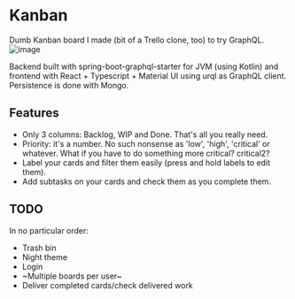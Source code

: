Kanban
===

Dumb Kanban board I made (bit of a Trello clone, too) to try GraphQL.
![image](https://user-images.githubusercontent.com/31170385/152054098-2c920076-c1c6-44f5-9f3b-d8111a89d4e0.png)

Backend built with spring-boot-graphql-starter for JVM (using Kotlin) and frontend with React + Typescript + Material UI using urql as GraphQL client. Persistence is done with Mongo.

## Features

* Only 3 columns: Backlog, WIP and Done. That's all you really need.
* Priority: it's a number. No such nonsense as 'low', 'high', 'critical' or whatever. What if you have to do something more critical? critical2?
* Label your cards and filter them easily (press and hold labels to edit them).
* Add subtasks on your cards and check them as you complete them.

## TODO

In no particular order:

* Trash bin
* Night theme
* Login
* ~Multiple boards per user~
* Deliver completed cards/check delivered work
